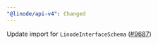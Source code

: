 ```yaml
---
"@linode/api-v4": Changed
---
```


Update import for `LinodeInterfaceSchema` ([#9687](https://github.com/linode/manager/pull/9687))
